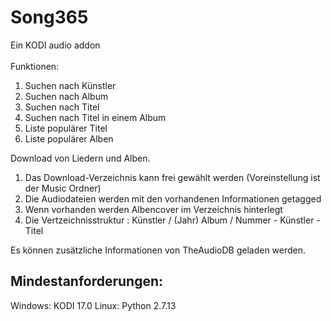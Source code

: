# Song365
Ein KODI audio addon<br><br>
Funktionen:
1. Suchen nach Künstler
2. Suchen nach Album
3. Suchen nach Titel
4. Suchen nach Titel in einem Album
5. Liste populärer Titel
6. Liste populärer Alben

Download von Liedern und Alben.
1. Das Download-Verzeichnis kann frei gewählt werden (Voreinstellung ist der Music Ordner)
2. Die Audiodateien werden mit den vorhandenen Informationen getagged
3. Wenn vorhanden werden Albencover im Verzeichnis hinterlegt
4. Die Vertzeichnisstruktur : Künstler / (Jahr) Album / Nummer - Künstler - Titel

Es können zusätzliche Informationen von TheAudioDB geladen werden.

## Mindestanforderungen:
Windows: KODI 17.0
Linux: Python 2.7.13
